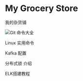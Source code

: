 # My Grocery Store
我的杂货铺

![Git 命令大全](https://github.com/FRookie/My-Grocery-Store/blob/master/Git%20%E5%91%BD%E4%BB%A4)

Linux 实用命令

Kafka 配置

分布式锁 介绍

ELK搭建教程
